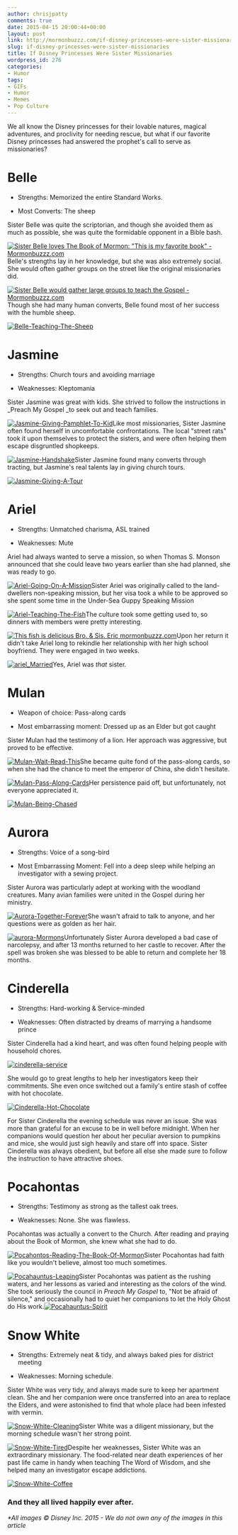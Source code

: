 ```yaml
---
author: chrisjpatty
comments: true
date: 2015-04-15 20:00:44+00:00
layout: post
link: http://mormonbuzzz.com/if-disney-princesses-were-sister-missionaries/
slug: if-disney-princesses-were-sister-missionaries
title: If Disney Princesses Were Sister Missionaries
wordpress_id: 276
categories:
- Humor
tags:
- GIFs
- Humor
- Memes
- Pop Culture
---
```


We all know the Disney princesses for their lovable natures, magical adventures, and proclivity for needing rescue, but what if our favorite Disney princesses had answered the prophet's call to serve as missionaries?


# Belle





	
  * Strengths: Memorized the entire Standard Works.

	
  * Most Converts: The sheep


Sister Belle was quite the scriptorian, and though she avoided them as much as possible, she was quite the formidable opponent in a Bible bash.

[![Sister Belle loves The Book of Mormon: "This is my favorite book" - Mormonbuzzz.com](http://mormonbuzzz.com/wp-content/uploads/2015/04/Belle-With-Book-Of-Mormon-1024x576.jpg)](http://mormonbuzzz.com/wp-content/uploads/2015/04/Belle-With-Book-Of-Mormon.jpg)Belle's strengths lay in her knowledge, but she was also extremely social.  She would often gather groups on the street like the original missionaries did.

[![Sister Belle would gather large groups to teach the Gospel - Mormonbuzzz.com](http://mormonbuzzz.com/wp-content/uploads/2015/04/Belle-Preaching.jpg)](http://mormonbuzzz.com/wp-content/uploads/2015/04/Belle-Preaching.jpg)Though she had many human converts, Belle found most of her success with the humble sheep.

[![Belle-Teaching-The-Sheep](http://mormonbuzzz.com/wp-content/uploads/2015/04/Belle-Teaching-The-Sheep-1024x658.jpg)](http://mormonbuzzz.com/wp-content/uploads/2015/04/Belle-Teaching-The-Sheep.jpg)


#  Jasmine





	
  * Strengths: Church tours and avoiding marriage

	
  * Weaknesses: Kleptomania


Sister Jasmine was great with kids.  She strived to follow the instructions in _Preach My Gospel _to seek out and teach families.

[![Jasmine-Giving-Pamphlet-To-Kid](http://mormonbuzzz.com/wp-content/uploads/2015/04/Jasmine-Giving-Pamphlet-To-Kid.jpg)](http://mormonbuzzz.com/wp-content/uploads/2015/04/Jasmine-Giving-Pamphlet-To-Kid.jpg)Like most missionaries, Sister Jasmine often found herself in uncomfortable confrontations.  The local "street rats" took it upon themselves to protect the sisters, and were often helping them escape disgruntled shopkeeps.

[![Jasmine-Handshake](http://mormonbuzzz.com/wp-content/uploads/2015/04/Jasmine-Handshake.jpg)](http://mormonbuzzz.com/wp-content/uploads/2015/04/Jasmine-Handshake.jpg)Sister Jasmine found many converts through tracting, but Jasmine's real talents lay in giving church tours.

[![Jasmine-Giving-A-Tour](http://mormonbuzzz.com/wp-content/uploads/2015/04/Jasmine-Giving-A-Tour.jpg)](http://mormonbuzzz.com/wp-content/uploads/2015/04/Jasmine-Giving-A-Tour.jpg)


# Ariel





	
  * Strengths: Unmatched charisma, ASL trained

	
  * Weaknesses: Mute


Ariel had always wanted to serve a mission, so when Thomas S. Monson announced that she could leave two years earlier than she had planned, she was ready to go.

[![Ariel-Going-On-A-Mission](http://mormonbuzzz.com/wp-content/uploads/2015/04/Ariel-Going-On-A-Mission1-1024x576.jpg)](http://mormonbuzzz.com/wp-content/uploads/2015/04/Ariel-Going-On-A-Mission1.jpg)Sister Ariel was originally called to the land-dwellers non-speaking mission, but her visa took a while to be approved so she spent some time in the Under-Sea Guppy Speaking Mission

[![Ariel-Teaching-The-Fish](http://mormonbuzzz.com/wp-content/uploads/2015/04/Ariel-Teaching-The-Fish.jpg)](http://mormonbuzzz.com/wp-content/uploads/2015/04/Ariel-Teaching-The-Fish.jpg)The culture took some getting used to, so dinners with members were pretty interesting.

[![This fish is delicious Bro. & Sis. Eric mormonbuzzz.com](http://mormonbuzzz.com/wp-content/uploads/2015/04/Ariel-Accessories.jpg)](http://mormonbuzzz.com/wp-content/uploads/2015/04/Ariel-Accessories.jpg)Upon her return it didn't take Ariel long to rekindle her relationship with her high school boyfriend.  They were engaged in two weeks.

[![ariel_Married](http://mormonbuzzz.com/wp-content/uploads/2015/04/ariel_Married.gif)](http://mormonbuzzz.com/wp-content/uploads/2015/04/ariel_Married.gif)Yes, Ariel was _that_ sister.


# Mulan





	
  * Weapon of choice: Pass-along cards

	
  * Most embarrassing moment: Dressed up as an Elder but got caught


Sister Mulan had the testimony of a lion.  Her approach was aggressive, but proved to be effective.

[![Mulan-Wait-Read-This](http://mormonbuzzz.com/wp-content/uploads/2015/04/Mulan-Wait-Read-This1-1024x817.jpg)](http://mormonbuzzz.com/wp-content/uploads/2015/04/Mulan-Wait-Read-This1.jpg)She became quite fond of the pass-along cards, so when she had the chance to meet the emperor of China, she didn't hesitate.

[![Mulan-Pass-Along-Cards](http://mormonbuzzz.com/wp-content/uploads/2015/04/Mulan-Pass-Along-Cards.jpg)](http://mormonbuzzz.com/wp-content/uploads/2015/04/Mulan-Pass-Along-Cards.jpg)Her persistence paid off, but unfortunately, not everyone appreciated it.

[![Mulan-Being-Chased](http://mormonbuzzz.com/wp-content/uploads/2015/04/Mulan-Being-Chased.jpg)](http://mormonbuzzz.com/wp-content/uploads/2015/04/Mulan-Being-Chased.jpg)


# Aurora





	
  * Strengths: Voice of a song-bird

	
  * Most Embarrassing Moment: Fell into a deep sleep while helping an investigator with a sewing project.


Sister Aurora was particularly adept at working with the woodland creatures.  Many avian families were united in the Gospel during her ministry.

[![Aurora-Together-Forever](http://mormonbuzzz.com/wp-content/uploads/2015/04/Aurora-Together-Forever-1024x571.jpg)](http://mormonbuzzz.com/wp-content/uploads/2015/04/Aurora-Together-Forever.jpg)She wasn't afraid to talk to anyone, and her questions were as golden as her hair.

[![aurora-Mormons](http://mormonbuzzz.com/wp-content/uploads/2015/04/aurora-Mormons.jpg)](http://mormonbuzzz.com/wp-content/uploads/2015/04/aurora-Mormons.jpg)Unfortunately Sister Aurora developed a bad case of narcolepsy, and after 13 months returned to her castle to recover.  After the spell was broken she was blessed to be able to return and complete her 18 months.


# Cinderella





	
  * Strengths: Hard-working & Service-minded

	
  * Weaknesses: Often distracted by dreams of marrying a handsome prince


Sister Cinderella had a kind heart, and was often found helping people with household chores.

[![cinderella-service](http://mormonbuzzz.com/wp-content/uploads/2015/04/cinderella-service.jpg)](http://mormonbuzzz.com/wp-content/uploads/2015/04/cinderella-service.jpg)

She would go to great lengths to help her investigators keep their commitments.  She even once switched out a family's entire stash of coffee with hot chocolate.

[![Cinderella-Hot-Chocolate](http://mormonbuzzz.com/wp-content/uploads/2015/04/Cinderella-Hot-Chocolate.jpg)](http://mormonbuzzz.com/wp-content/uploads/2015/04/Cinderella-Hot-Chocolate.jpg)

For Sister Cinderella the evening schedule was never an issue.  She was more than grateful for an excuse to be in well before midnight.  When her companions would question her about her peculiar aversion to pumpkins and mice, she would just sigh heavily and stare off into space.  Sister Cinderella was always obedient, but before all else she made sure to follow the instruction to have attractive shoes.


# Pocahontas





	
  * Strengths: Testimony as strong as the tallest oak trees.

	
  * Weaknesses: None. She was flawless.


Pocahontas was actually a convert to the Church.  After reading and praying about the Book of Mormon, she knew what she had to do.

[![Pocahontos-Reading-The-Book-Of-Mormon](http://mormonbuzzz.com/wp-content/uploads/2015/04/Pocahontos-Reading-The-Book-Of-Mormon.jpg)](http://mormonbuzzz.com/wp-content/uploads/2015/04/Pocahontos-Reading-The-Book-Of-Mormon.jpg)Sister Pocahontas had faith like you wouldn't believe, almost too much sometimes.

[![Pocahauntus-Leaping](http://mormonbuzzz.com/wp-content/uploads/2015/04/Pocahauntus-Leaping.jpg)](http://mormonbuzzz.com/wp-content/uploads/2015/04/Pocahauntus-Leaping.jpg)Sister Pocahontas was patient as the rushing waters, and her lessons as varied and interesting as the colors of the wind.  She took seriously the council in _Preach My Gospel_ to, "Not be afraid of silence," and occasionally had to quiet her companions to let the Holy Ghost do His work.[![Pocahauntus-Spirit](http://mormonbuzzz.com/wp-content/uploads/2015/04/Pocahauntus-Spirit.jpg)](http://mormonbuzzz.com/wp-content/uploads/2015/04/Pocahauntus-Spirit.jpg)


# Snow White





	
  * Strengths: Extremely neat & tidy, and always baked pies for district meeting

	
  * Weaknesses: Morning schedule.


Sister White was very tidy, and always made sure to keep her apartment clean.  She and her companion were once transferred into an area to replace the Elders, and were astonished to find that whole place had been infested with vermin.

[![Snow-White-Cleaning](http://mormonbuzzz.com/wp-content/uploads/2015/04/Snow-White-Cleaning-1024x760.jpg)](http://mormonbuzzz.com/wp-content/uploads/2015/04/Snow-White-Cleaning.jpg)Sister White was a diligent missionary, but the morning schedule wasn't her strong point.

[![Snow-White-Tired](http://mormonbuzzz.com/wp-content/uploads/2015/04/Snow-White-Tired.jpg)](http://mormonbuzzz.com/wp-content/uploads/2015/04/Snow-White-Tired.jpg)Despite her weaknesses, Sister White was an extraordinary missionary.  The food-related near death experiences of her past life came in handy when teaching The Word of Wisdom, and she helped many an investigator escape addictions.

[![Snow-White-Coffee](http://mormonbuzzz.com/wp-content/uploads/2015/04/Snow-White-Coffee.jpg)](http://mormonbuzzz.com/wp-content/uploads/2015/04/Snow-White-Coffee.jpg)


### And they all lived happily ever after.




_*All images © Disney Inc. 2015 - We do not own any of the images in this article_
